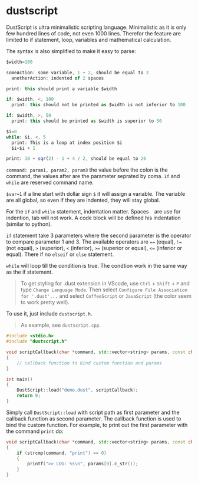 # dustscript

DustScript is ultra minimalistic scripting language. Minimalistic as it is only few hundred lines of code, not even 1000 lines. Therefor the feature are limited to if statement, loop, variables and mathematical calculation. 

The syntax is also simplified to make it easy to parse:

```js
$width=100

someAction: some variable, 1 + 2, should be equal to 3
  anotherAction: indented of 2 spaces

print: this should print a variable $width

if: $width, <, 100
  print: this should not be printed as $width is not inferior to 100

if: $width, >, 50
  print: this should be printed as $width is superior to 50

$i=0
while: $i, <, 5
  print: This is a loop at index position $i
  $i=$i + 1

print: 10 + sqr(2) - 1 + 4 / 2, should be equal to 26
```

`command: param1, param2, param3` the value before the colon is the command, the values after are the parameter seprated by coma. `if` and `while` are reserved command name.

`$var=1` if a line start with dollar sign `$` it will assign a variable. The variable are all global, so even if they are indented, they will stay global.

For the `if` and `while` statement, indentation matter. Spaces ` ` are use for indention, tab will not work. A code block will be defined his indentation (similar to python).

`if` statement take 3 parameters where the second parameter is the operator to compare parameter 1 and 3. The available operators are `==` (equal), `!=` (not equal), `>` (superior), `<` (inferior), `>=` (superior or equal), `<=` (inferior or equal). There if no `elseif` or `else` statement.

`while` will loop till the condition is true. The condtion work in the same way as the if statement.

> To get styling for .dust extension in VScode, use `Ctrl` + `Shift` + `P` and type `Change Language Mode`. Then select `Configure File Association for '.dust'...` and select `CoffeeScript` or `JavaScript` (the color seem to work pretty well).

To use it, just include `dustscript.h`. 

> As example, see `dustscript.cpp`.

```cpp
#include <stdio.h>
#include "dustscript.h"

void scriptCallback(char *command, std::vector<string> params, const char *filename, uint16_t indentation)
{
    // callback function to bind custom function and params
}

int main()
{
    DustScript::load("demo.dust", scriptCallback);
    return 0;
}
```

Simply call `DustScript::load` with script path as first parameter and the callback function as second parameter. The callback function is used to bind the custom function. For example,  to print out the first parameter with the command `print` do:

```cpp
void scriptCallback(char *command, std::vector<string> params, const char *filename, uint16_t indentation)
{
    if (strcmp(command, "print") == 0)
    {
        printf(">> LOG: %s\n", params[0].c_str());
    }
}
```
